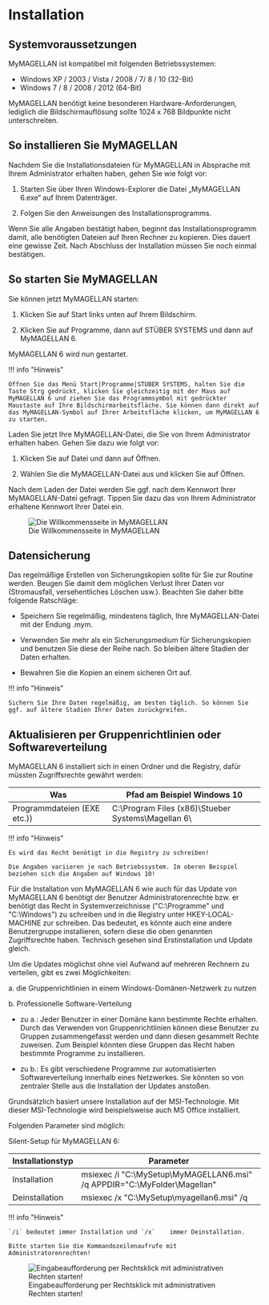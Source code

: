 # Installation

## Systemvoraussetzungen

MyMAGELLAN ist kompatibel mit folgenden Betriebssystemen:

* Windows XP / 2003 / Vista / 2008 / 7/ 8 / 10 (32-Bit)
* Windows 7 / 8 / 2008 / 2012 (64-Bit)

MyMAGELLAN benötigt keine besonderen Hardware-Anforderungen, lediglich die Bildschirmauflösung sollte 1024 x 768 Bildpunkte nicht unterschreiten.

## So installieren Sie MyMAGELLAN

Nachdem Sie die Installationsdateien für MyMAGELLAN in Absprache mit Ihrem Administrator erhalten haben, gehen Sie wie folgt vor:

1. Starten Sie über Ihren Windows-Explorer die Datei „MyMAGELLAN 6.exe“ auf Ihrem Datenträger.

2. Folgen Sie den Anweisungen des Installationsprogramms. 
	
Wenn Sie alle Angaben bestätigt haben, beginnt das Installationsprogramm damit, alle benötigten Dateien auf Ihren Rechner zu kopieren. Dies dauert  eine gewisse Zeit. Nach Abschluss der Installation müssen Sie noch einmal bestätigen.

## So starten Sie MyMAGELLAN

Sie können jetzt MyMAGELLAN starten:

1. Klicken Sie auf Start links unten auf Ihrem Bildschirm.

2. Klicken Sie auf Programme, dann auf STÜBER SYSTEMS und dann auf MyMAGELLAN 6.
	
MyMAGELLAN 6 wird nun gestartet.

!!! info "Hinweis"

	Öffnen Sie das Menü Start|Programme|STÜBER SYSTEMS, halten Sie die Taste Strg gedrückt, klicken Sie gleichzeitig mit der Maus auf MyMAGELLAN 6 und ziehen Sie das Programmsymbol mit gedrückter Maustaste auf Ihre Bildschirmarbeitsfläche. Sie können dann direkt auf das MyMAGELLAN-Symbol auf Ihrer Arbeitsfläche klicken, um MyMAGELLAN 6 zu starten.

Laden Sie jetzt Ihre MyMAGELLAN-Datei, die Sie von Ihrem Administrator erhalten haben. Gehen Sie dazu wie folgt vor:

1. Klicken Sie auf Datei und dann auf Öffnen.

2. Wählen Sie die MyMAGELLAN-Datei aus und klicken Sie auf Öffnen.

Nach dem Laden der Datei werden Sie ggf. nach dem Kennwort Ihrer MyMAGELLAN-Datei gefragt. Tippen Sie dazu das von Ihrem Administrator erhaltene Kennwort Ihrer Datei ein.

<figure class="center">
    <img src="/assets/images/screenshot1.png" alt="Die Willkommensseite in MyMAGELLAN">
    <figcaption>Die Willkommensseite in MyMAGELLAN</figcaption>
</figure>

## Datensicherung

Das regelmäßige Erstellen von Sicherungskopien sollte für Sie zur Routine werden. Beugen Sie damit dem möglichen Verlust Ihrer Daten vor (Stromausfall, versehentliches Löschen usw.). Beachten Sie daher bitte folgende Ratschläge:

* Speichern Sie regelmäßig, mindestens täglich, Ihre MyMAGELLAN-Datei mit der Endung .mym.

* Verwenden Sie mehr als ein Sicherungsmedium für Sicherungskopien und benutzen Sie diese der Reihe nach. So bleiben ältere Stadien der Daten erhalten.

* Bewahren Sie die Kopien an einem sicheren Ort auf.

!!! info "Hinweis"

	Sichern Sie Ihre Daten regelmäßig, am besten täglich. So können Sie ggf. auf ältere Stadien Ihrer Daten zurückgreifen.

## Aktualisieren per Gruppenrichtlinien oder Softwareverteilung

MyMAGELLAN 6 installiert sich in einen Ordner und die Registry, dafür müssten Zugriffsrechte gewährt werden:

Was|Pfad am Beispiel Windows 10
--|--
Programmdateien (EXE etc.))| C:\Program Files (x86)\Stueber Systems\Magellan 6\

!!! info "Hinweis"

	Es wird das Recht benötigt in die Registry zu schreiben!

	Die Angaben variieren je nach Betriebssystem. Im oberen Beispiel beziehen sich die Angaben auf Windows 10!

Für die Installation von MyMAGELLAN 6 wie auch für das Update von MyMAGELLAN 6 benötigt der Benutzer Administratorenrechte bzw. er benötigt das Recht in Systemverzeichnisse ("C:\Programme" und "C:\Windows") zu schreiben und in die Registry unter HKEY-LOCAL-MACHINE zur schreiben. Das bedeutet, es könnte auch eine andere Benutzergruppe installieren, sofern diese die oben genannten Zugriffsrechte haben. Technisch gesehen sind Erstinstallation und Update gleich.

Um die Updates möglichst ohne viel Aufwand auf mehreren Rechnern zu verteilen, gibt es zwei Möglichkeiten:

a. die Gruppenrichtlinien in einem Windows-Domänen-Netzwerk zu nutzen

b. Professionelle Software-Verteilung

* zu a.: Jeder Benutzer in einer Domäne kann bestimmte Rechte erhalten. Durch das Verwenden von Gruppenrichtlinien können diese Benutzer zu Gruppen zusammengefasst werden und dann diesen gesammelt Rechte zuweisen. Zum Beispiel könnten diese Gruppen das Recht haben bestimmte Programme zu installieren.

* zu b.: Es gibt verschiedene Programme zur automatisierten Softwareverteilung innerhalb eines Netzwerkes. Sie könnten so von zentraler Stelle aus die Installation der Updates anstoßen.

Grundsätzlich basiert unsere Installation auf der MSI-Technologie. Mit dieser MSI-Technologie wird beispielsweise auch MS Office installiert.

Folgenden Parameter sind möglich:

Silent-Setup für MyMAGELLAN 6:

Installationstyp|Parameter
--|--
Installation|msiexec /i "C:\MySetup\MyMAGELLAN6.msi" /q APPDIR="C:\MyFolder\Magellan"
Deinstallation|msiexec /x "C:\MySetup\myagellan6.msi" /q

!!! info "Hinweis"

	`/i` bedeutet immer Installation und `/x`	 immer Deinstallation.

	Bitte starten Sie die Kommandozeilenaufrufe mit Administratorenrechten!

<figure class="center">
    <img src="/assets/images/eingabeaufforderung.als.admin.png" alt="Eingabeaufforderung per Rechtsklick mit administrativen Rechten starten!">
    <figcaption>Eingabeaufforderung per Rechtsklick mit administrativen Rechten starten!</figcaption>
</figure>
